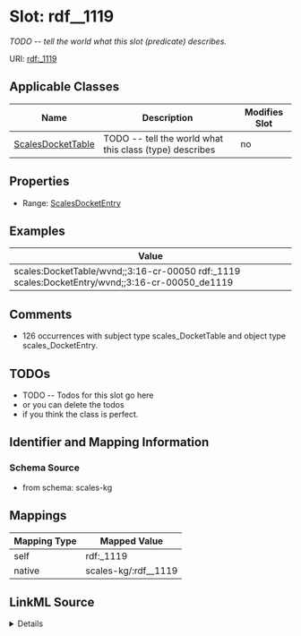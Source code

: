 

# Slot: rdf__1119


_TODO -- tell the world what this slot (predicate) describes._





URI: [rdf:_1119](http://www.w3.org/1999/02/22-rdf-syntax-ns#_1119)



<!-- no inheritance hierarchy -->





## Applicable Classes

| Name | Description | Modifies Slot |
| --- | --- | --- |
| [ScalesDocketTable](../classes/ScalesDocketTable.md) | TODO -- tell the world what this class (type) describes |  no  |







## Properties

* Range: [ScalesDocketEntry](../classes/ScalesDocketEntry.md)






## Examples

| Value |
| --- |
| scales:DocketTable/wvnd;;3:16-cr-00050 rdf:_1119 scales:DocketEntry/wvnd;;3:16-cr-00050_de1119 |

## Comments

* 126 occurrences with subject type scales_DocketTable and object type scales_DocketEntry.

## TODOs

* TODO -- Todos for this slot go here
* or you can delete the todos
* if you think the class is perfect.

## Identifier and Mapping Information







### Schema Source


* from schema: scales-kg




## Mappings

| Mapping Type | Mapped Value |
| ---  | ---  |
| self | rdf:_1119 |
| native | scales-kg/:rdf__1119 |




## LinkML Source

<details>
```yaml
name: rdf__1119
description: TODO -- tell the world what this slot (predicate) describes.
todos:
- TODO -- Todos for this slot go here
- or you can delete the todos
- if you think the class is perfect.
comments:
- 126 occurrences with subject type scales_DocketTable and object type scales_DocketEntry.
examples:
- value: scales:DocketTable/wvnd;;3:16-cr-00050 rdf:_1119 scales:DocketEntry/wvnd;;3:16-cr-00050_de1119
from_schema: scales-kg
rank: 1000
slot_uri: rdf:_1119
alias: rdf__1119
domain_of:
- scales_DocketTable
range: scales_DocketEntry

```
</details>